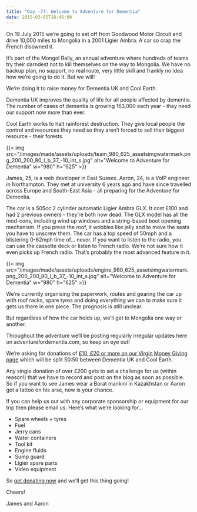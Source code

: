 ```yaml
---
title: "Day -77: Welcome to Adventure for Dementia"
date: 2015-03-05T16:46:00
---
```


On 19 July 2015 we’re going to set off from Goodwood Motor Circuit and drive 10,000 miles to Mongolia in a 2001 Ligier Ambra. A car so crap the French disowned it.

It’s part of the Mongol Rally, an annual adventure where hundreds of teams try their darndest not to kill themselves on the way to Mongolia. We have no backup plan, no support, no real route, very little skill and frankly no idea how we’re going to do it. But we will!

We’re doing it to raise money for Dementia UK and Cool Earth.

Dementia UK improves the quality of life for all people affected by dementia. The number of cases of dementia is growing 163,000 each year - they need our support now more than ever.

Cool Earth works to halt rainforest destruction. They give local people the control and resources they need so they aren’t forced to sell their biggest resource - their forests.

{{< img src="/images/made/assets/uploads/team_980_625_assetsimgwatermark.png_200_200_80_l_b_37_-10_int_s.jpg" alt="Welcome to Adventure for Dementia" w="980" h="625" >}}

James, 25, is a web developer in East Sussex. Aaron, 24, is a VoIP engineer in Northampton. They met at university 6 years ago and have since travelled across Europe and South-East Asia - all preparing for the Adventure for Dementia.

The car is a 505cc 2 cylinder automatic Ligier Ambra GLX. It cost £100 and had 2 previous owners - they’re both now dead. The GLX model has all the mod-cons, including wind up windows and a string-based boot opening mechanism. If you press the roof, it wobbles like jelly and to move the seats you have to unscrew them. The car has a top speed of 50mph and a blistering 0-62mph time of… never. If you want to listen to the radio, you can use the cassette deck or listen to French radio. We’re not sure how it even picks up French radio. That’s probably the most advanced feature in it.

{{< img src="/images/made/assets/uploads/engine_980_625_assetsimgwatermark.png_200_200_80_l_b_37_-10_int_s.jpg" alt="Welcome to Adventure for Dementia" w="980" h="625" >}}

We’re currently organising the paperwork, routes and gearing the car up with roof racks, spare tyres and doing everything we can to make sure it gets us there in one piece. The prognosis is still unclear.

But regardless of how the car holds up, we’ll get to Mongolia one way or another.

Throughout the adventure we’ll be posting regularly irregular updates here on adventurefordementia.com, so keep an eye out!

We’re asking for donations of <a href="https://uk.virginmoneygiving.com/adventurefordementia" title="">£10, £20 or more on our Virgin Money Giving page</a> which will be split 50:50 between Dementia UK and Cool Earth.

Any single donation of over £200 gets to set a challenge for us (within reason!) that we have to record and post on the blog as soon as possible. So if you want to see James wear a Borat mankini in Kazakhstan or Aaron get a tattoo on his arse, now is your chance.

If you can help us out with any corporate sponsorship or equipment for our trip then please email us. Here’s what we’re looking for…

* Spare wheels + tyres
* Fuel
* Jerry cans
* Water containers
* Tool kit
* Engine fluids
* Sump guard
* Ligier spare parts
* Video equipment

So <a href="https://uk.virginmoneygiving.com/adventurefordementia" title="">get donating now</a> and we’ll get this thing going!

Cheers!

James and Aaron